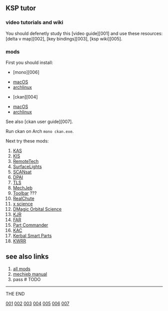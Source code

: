 ## KSP tutor

### video tutorials and wiki

You should defenetly study this [video guide][001] and use these resources:
[delta v map][002], [key bindings][003], [ksp wiki][005].

### mods

First you should install:
* [mono][006]
 - [macOS](https://formulae.brew.sh/formula/mono#default)
 - [archlinux](https://wiki.archlinux.org/title/Mono)
* [ckan][004]
 - [macOS](https://formulae.brew.sh/cask/ckan#default)
 - [archlinux](https://github.com/KSP-CKAN/CKAN/releases)

See also [ckan user guide][007].

Run ckan on Arch `mono ckan.exe`.

Next try these mods:
1. [KAS](https://github.com/ihsoft/KAS)
2. [KIS](https://github.com/ihsoft/KIS)
3. [RemoteTech](https://github.com/RemoteTechnologiesGroup/RemoteTech)
4. [SurfaceLights](https://github.com/ihsoft/SurfaceLights)
5. [SCANsat](https://github.com/S-C-A-N/SCANsat)
6. [DPAI](https://github.com/bfishman/Docking-Port-Alignment-Indicator)
7. [TLS](https://github.com/KSP-RO/TacLifeSupport)
8. [MechJeb](https://github.com/MuMech/MechJeb2)
9. [Toolbar](https://github.com/linuxgurugamer/ksp_toolbar) ???
10. [RealChute](https://github.com/ChrisViral/RealChute)
11. [x science](https://github.com/Flupster/KSP-X-Science)
12. [DMagic Orbital Science](https://github.com/DMagic1/Orbital-Science)
13. [KJR](https://github.com/KSP-RO/Kerbal-Joint-Reinforcement-Continued)
14. [FAR](https://github.com/dkavolis/Ferram-Aerospace-Research)
15. [Part Commander](https://github.com/linuxgurugamer/PartCommander)
16. [KAC](https://triggerau.github.io/KerbalAlarmClock/)
17. [Kerbal Smart Parts](https://github.com/linuxgurugamer/KerbalSmartParts)
18. [KWRR](https://github.com/linuxgurugamer/KWRocketryRedux)

## see also links
1. [all mods](https://wiki.kerbalspaceprogram.com/wiki/List_of_mods)
2. [mechjeb manual](https://github.com/MuMech/MechJeb2/wiki)
2. pass  # TODO

---

THE END


[001](https://www.youtube.com/playlist?list=PLI88YcId4RNkb9pnOUtaup1Kf7ElhIGp2 "my favorite KSP guide")
[002](https://wiki.kerbalspaceprogram.com/wiki/Cheat_Sheet "delta v map")
[003](https://wiki.kerbalspaceprogram.com/wiki/Key_bindings "key bindings")
[004](https://github.com/KSP-CKAN/CKAN "CKAN")
[005](https://wiki.kerbalspaceprogram.com/wiki/Main_Page "ksp wiki")
[006](https://www.mono-project.com/ "mono")
[007](https://github.com/KSP-CKAN/CKAN/wiki/User-guide "CKAN user guide")
